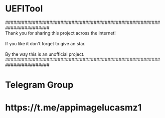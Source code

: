 # UEFITool
########################################################################
<br> Thank you for sharing this project across the internet! <br/>
<br> If you like it don't forget to give an star. <br/>
<br> By the way this is an unofficial project. <br/>
########################################################################
<h1>Telegram Group<h1/>
<h1>https://t.me/appimagelucasmz1<h1/>
